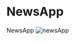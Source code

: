 # NewsApp
NewsApp
![newsApp](https://user-images.githubusercontent.com/112322890/199017338-4ed1f224-3256-4716-8254-fd7560ddfe35.png)
